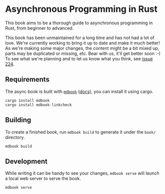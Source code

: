 # Asynchronous Programming in Rust

This book aims to be a thorough guide to asynchronous programming in Rust, from beginner to advanced.

This book has been unmaintained for a long time and has not had a lot of love. We're currently working to bring it up to date and make it much better! As we're making some major changes, the content might be a bit mixed up, parts may be duplicated or missing, etc. Bear with us, it'll get better soon :-) To see what we're planning and to let us know what you think, see [issue 224](https://github.com/rust-lang/async-book/issues/224).

## Requirements

The async book is built with [`mdbook`] ([docs](https://rust-lang.github.io/mdBook/index.html)), you can install it using cargo.

```
cargo install mdbook
cargo install mdbook-linkcheck
```

[`mdbook`]: https://github.com/rust-lang/mdBook

## Building

To create a finished book, run `mdbook build` to generate it under the `book/` directory.

```
mdbook build
```

## Development

While writing it can be handy to see your changes, `mdbook serve` will launch a local web
server to serve the book.

```
mdbook serve
```

